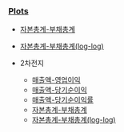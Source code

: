### [Plots](https://leechungpa.github.io/dart-plot/)



- [자본총계-부채총계](https://leechungpa.github.io/dart-plot/%E1%84%8C%E1%85%A1%E1%84%87%E1%85%A9%E1%86%AB%E1%84%8E%E1%85%A9%E1%86%BC%E1%84%80%E1%85%A8-%E1%84%87%E1%85%AE%E1%84%8E%E1%85%A2%E1%84%8E%E1%85%A9%E1%86%BC%E1%84%80%E1%85%A8)
- [자본총계-부채총계(log-log)](https://leechungpa.github.io/dart-plot/%E1%84%8C%E1%85%A1%E1%84%87%E1%85%A9%E1%86%AB%E1%84%8E%E1%85%A9%E1%86%BC%E1%84%80%E1%85%A8-%E1%84%87%E1%85%AE%E1%84%8E%E1%85%A2%E1%84%8E%E1%85%A9%E1%86%BC%E1%84%80%E1%85%A8(log-log))

- 2차전지
    - [매출액-영업이익](https://leechungpa.github.io/dart-plot/2차전지/매출액-영업이익)
    - [매출액-당기순이익](https://leechungpa.github.io/dart-plot/2차전지/매출액-당기순이익)
    - [매출액-당기순이익률](https://leechungpa.github.io/dart-plot/2차전지/매출액-당기순이익률)
    - [자본총계-부채총계](https://leechungpa.github.io/dart-plot/2차전지/자본총계-부채총계)
    - [자본총계-부채총계(log-log)](https://leechungpa.github.io/dart-plot/2차전지/자본총계-부채총계(log-log))